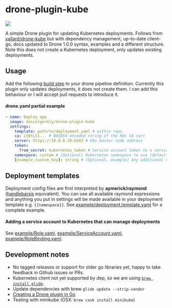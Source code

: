 # drone-plugin-kube

[![](https://images.microbadger.com/badges/version/danielgormly/drone-plugin-kube.svg)](https://microbadger.com/images/danielgormly/drone-plugin-kube "Get your own version badge on microbadger.com")

A simple Drone plugin for updating Kubernetes deployments. Follows from [vallard/drone-kube](https://github.com/vallard/drone-kube) but with dependency management, up-to-date client-go, docs updated to Drone 1.0.0 syntax, examples and a different structure. Note this does not create a Kubernetes deployment, only updates existing deployments.

## Usage

Add the following [build step](https://docs.drone.io/user-guide/pipeline/steps/) to your drone pipeline definition. Currently this plugin only updates deployments, it does not create them. I can add this behaviour or I will accept pull requests to introduce it.

#### drone.yaml partial example
```yml
- name: Deploy app
  image: danielgormly/drone-plugin-kube
  settings:
    template: path/to/deployment.yaml # within repo
    ca: LS0tLS1... # BASE64 encoded string of the K8s CA cert
    server: https://10.0.0.20:6443 # K8s master node address
    token:
      from_secret: kubernetes_token # Service account token to a service account that can manage deployments
    namespace: custom # [Optional] Kubernetes namespace to use (defaults to `default`)
    [example_custom_key]: string # [Optional, example] Any additional values you label here will be available for template interpolation (lower case key names only!)
```

## Deployment templates

Deployment config files are first interpreted by **aymerick/raymond** ([handlebarsjs](http://handlebarsjs.com/) equivalent). You can use all available raymond expressions and anything you put in settings will be made available in your deployment template e.g. `{{namespace}}`. See [example/deployment.template.yaml](/example/deployment.template.yaml) for a complete example.

#### Adding a service account to Kubernetes that can manage deployments
See [example/Role.yaml](example/Role.yaml), [example/ServiceAccount.yaml](example/ServiceAccount.yaml), [example/RoleBinding.yaml](example/RoleBinding.yaml).

## Development notes
- No tagged releases or support for older go libraries yet, happy to take feedback in Github issues or PRs.
- Kubernetes client not yet supported by dep, so we are using
[`brew install glide`](https://github.com/Masterminds/glide).
- Update dependencies with brew `glide update --strip-vendor`
- [Creating a Drone plugin in Go](https://docs.drone.io/plugins/examples/golang/)
- Testing with minikube (OSX: `brew cask install minikube`)
